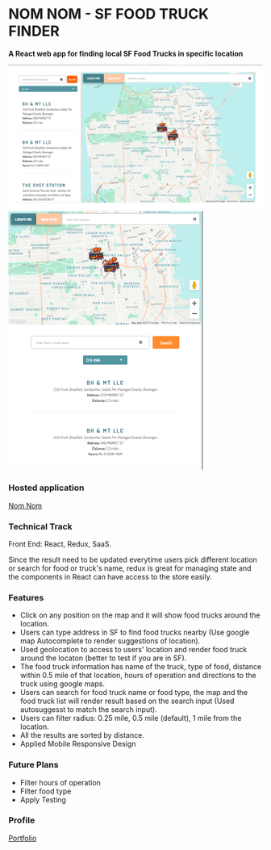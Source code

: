 # NOM NOM - SF FOOD TRUCK FINDER

**A React web app for finding local SF Food Trucks in specific location**

![Nom Nom  on Desktop](app-big.png)
![Nom Nom  on Responsive](app-sm.png)

### Hosted application

[Nom Nom](https://nom-nom-baa86.firebaseapp.com/)

### Technical Track

Front End: React, Redux, SaaS.

Since the result need to be updated everytime users pick different location or search for food or truck's name, redux is great for managing state and the components in React can have access to the store easily.

### Features

* Click on any position on the map and it will show food trucks around the location.
* Users can type address in SF to find food trucks nearby (Use google map Autocomplete to render suggestions of location).
* Used geolocation to access to users' location and render food truck around the locaton (better to test if you are in SF).
* The food truck information has name of the truck, type of food, distance within 0.5 mile of that location, hours of operation and directions to the truck using google maps.
* Users can search for food truck name or food type, the map and the food truck list will render result based on the search input (Used autosuggesst to match the search input).
* Users can filter radius: 0.25 mile, 0.5 mile (default), 1 mile from the location.
* All the results are sorted by distance.
* Applied Mobile Responsive Design

### Future Plans

* Filter hours of operation
* Filter food type
* Apply Testing

### Profile

[Portfolio](http://www.linhhuynh.net/)
